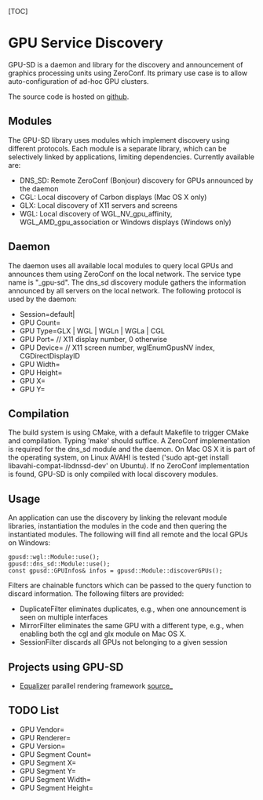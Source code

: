 [TOC]

# GPU Service Discovery

GPU-SD is a daemon and library for the discovery and announcement of
graphics processing units using ZeroConf. Its primary use case is to
allow auto-configuration of ad-hoc GPU clusters.

The source code is hosted on [github](https://github.com/Eyescale/gpu-sd).

## Modules

The GPU-SD library uses modules which implement discovery using
different protocols. Each module is a separate library, which can be
selectively linked by applications, limiting dependencies. Currently
available are:

- DNS_SD: Remote ZeroConf (Bonjour) discovery for GPUs announced by the daemon
- CGL: Local discovery of Carbon displays (Mac OS X only)
- GLX: Local discovery of X11 servers and screens
- WGL: Local discovery of WGL_NV_gpu_affinity, WGL_AMD_gpu_association
  or Windows displays (Windows only)

## Daemon

The daemon uses all available local modules to query local GPUs and
announces them using ZeroConf on the local network. The service type
name is "_gpu-sd". The dns_sd discovery module gathers the information
announced by all servers on the local network. The following protocol is
used by the daemon:

* Session=default|<string>
* GPU Count=<integer>
* GPU<integer> Type=GLX | WGL | WGLn | WGLa | CGL
* GPU<integer> Port=<integer> // X11 display number, 0 otherwise
* GPU<integer> Device=<integer> // X11 screen number, wglEnumGpusNV index, CGDirectDisplayID
* GPU<integer> Width=<integer>
* GPU<integer> Height=<integer>
* GPU<integer> X=<integer>
* GPU<integer> Y=<integer>

## Compilation

The build system is using CMake, with a default Makefile to trigger
CMake and compilation. Typing 'make' should suffice. A ZeroConf
implementation is required for the dns_sd module and the daemon. On Mac
OS X it is part of the operating system, on Linux AVAHI is tested ('sudo
apt-get install libavahi-compat-libdnssd-dev' on Ubuntu). If no ZeroConf
implementation is found, GPU-SD is only compiled with local discovery
modules.

## Usage

An application can use the discovery by linking the relevant module
libraries, instantiation the modules in the code and then quering the
instantiated modules. The following will find all remote and the local
GPUs on Windows:

    gpusd::wgl::Module::use();
    gpusd::dns_sd::Module::use();
    const gpusd::GPUInfos& infos = gpusd::Module::discoverGPUs();

Filters are chainable functors which can be passed to the query function
to discard information. The following filters are provided:

* DuplicateFilter eliminates duplicates, e.g.,  when one announcement is
  seen on multiple interfaces
* MirrorFilter eliminates the same GPU with a different type, e.g., when
  enabling both the cgl and glx module on Mac OS X.
* SessionFilter discards all GPUs not belonging to a given session

## Projects using GPU-SD

* [Equalizer](http://www.equalizergraphics.com) parallel rendering
  framework [source_](https://github.com/Eyescale/Equalizer/blob/master/libs/eq/server/config/resources.cpp#L61) 

## TODO List

* GPU<integer> Vendor=<OpenGL vendor string>
* GPU<integer> Renderer=<OpenGL renderer string>
* GPU<integer> Version=<OpenGL version string>
* GPU<integer> Segment Count=<integer>
* GPU<integer> Segment<integer> X=<integer>
* GPU<integer> Segment<integer> Y=<integer>
* GPU<integer> Segment<integer> Width=<integer>
* GPU<integer> Segment<integer> Height=<integer>
